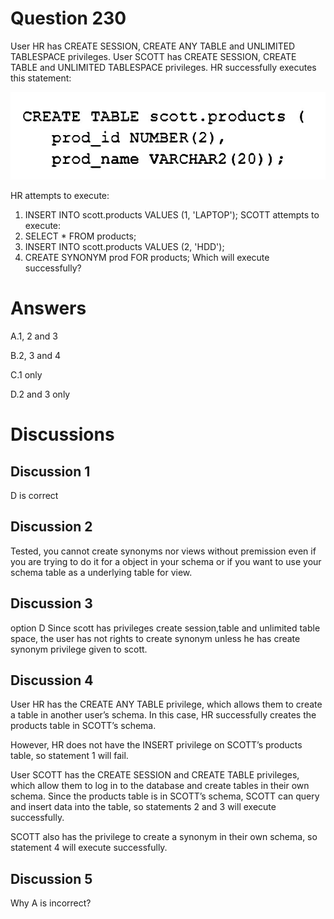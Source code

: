 # Question 230
User HR has CREATE SESSION, CREATE ANY TABLE and UNLIMITED TABLESPACE privileges.
User SCOTT has CREATE SESSION, CREATE TABLE and UNLIMITED TABLESPACE privileges.
HR successfully executes this statement:

![](../images/image117.png)
		
HR attempts to execute:
1. INSERT INTO scott.products VALUES (1, 'LAPTOP');
SCOTT attempts to execute:
2. SELECT * FROM products;
3. INSERT INTO scott.products VALUES (2, 'HDD');
4. CREATE SYNONYM prod FOR products;
Which will execute successfully?

# Answers
A.1, 2 and 3

B.2, 3 and 4

C.1 only

D.2 and 3 only

# Discussions
## Discussion 1
D is correct

## Discussion 2
Tested, you cannot create synonyms nor views without premission even if you are trying to do it for a object in your schema or if you want to use your schema table as a underlying table for view.

## Discussion 3
option D
Since scott has privileges create session,table and unlimited table space, the user has not rights to create synonym unless he has create synonym privilege given to scott.

## Discussion 4
User HR has the CREATE ANY TABLE privilege, which allows them to create a table in another user’s schema. In this case, HR successfully creates the products table in SCOTT’s schema.

However, HR does not have the INSERT privilege on SCOTT’s products table, so statement 1 will fail.

User SCOTT has the CREATE SESSION and CREATE TABLE privileges, which allow them to log in to the database and create tables in their own schema. Since the products table is in SCOTT’s schema, SCOTT can query and insert data into the table, so statements 2 and 3 will execute successfully.

SCOTT also has the privilege to create a synonym in their own schema, so statement 4 will execute successfully.

## Discussion 5
Why A is incorrect?

